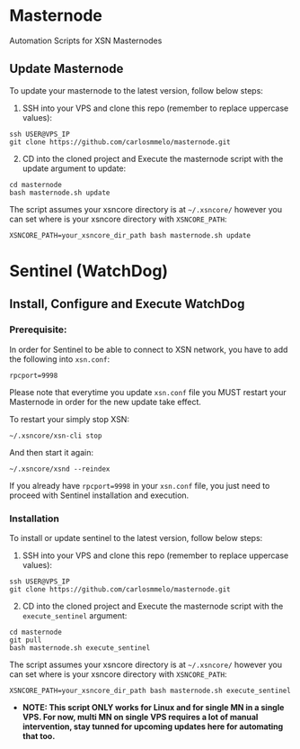 # Masternode
Automation Scripts for XSN Masternodes


## Update Masternode

To update your masternode to the latest version, follow below steps:

1. SSH into your VPS and clone this repo (remember to replace uppercase values):
```
ssh USER@VPS_IP
git clone https://github.com/carlosmmelo/masternode.git
```

2. CD into the cloned project and Execute the masternode script with the update argument to update:
```
cd masternode
bash masternode.sh update
```


The script assumes your xsncore directory is at `~/.xsncore/` however
you can set where is your xsncore directory with `XSNCORE_PATH`:

```
XSNCORE_PATH=your_xsncore_dir_path bash masternode.sh update
```


# Sentinel (WatchDog)

## Install, Configure and Execute WatchDog

### Prerequisite:

In order for Sentinel to be able to connect to XSN network, you have to add the following into `xsn.conf`:
```
rpcport=9998
```
Please note that everytime you update `xsn.conf` file you MUST restart your Masternode in order for the new update take effect.

To restart your simply stop XSN:
```
~/.xsncore/xsn-cli stop
```
And then start it again:
```
~/.xsncore/xsnd --reindex
```

If you already have `rpcport=9998` in your `xsn.conf` file, you just need to proceed with Sentinel installation and execution.

### Installation

To install or update sentinel to the latest version, follow below steps:

1. SSH into your VPS and clone this repo (remember to replace uppercase values):
```
ssh USER@VPS_IP
git clone https://github.com/carlosmmelo/masternode.git
```

2. CD into the cloned project and Execute the masternode script with the `execute_sentinel` argument:
```
cd masternode
git pull
bash masternode.sh execute_sentinel
```


The script assumes your xsncore directory is at `~/.xsncore/` however
you can set where is your xsncore directory with `XSNCORE_PATH`:

```
XSNCORE_PATH=your_xsncore_dir_path bash masternode.sh execute_sentinel
```

* **NOTE: This script ONLY works for Linux and for single MN in a single VPS.
For now, multi MN on single VPS requires a lot of manual intervention, stay tunned for upcoming updates here for automating that too.**